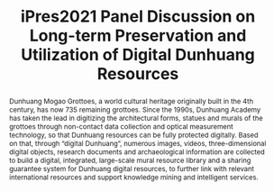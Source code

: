 ---
abstract: 'Dunhuang Mogao Grottoes, a world cultural heritage originally built in
  the 4th century, has now 735 remaining grottoes. Since the 1990s, Dunhuang Academy
  has taken the lead in digitizing the architectural forms, statues and murals of
  the grottoes through non-contact data collection and optical measurement technology,
  so that Dunhuang resources can be fully protected digitally. Based on that, through
  “digital Dunhuang”, numerous images, videos, three-dimensional digital objects,
  research documents and archaeological information are collected to build a digital,
  integrated, large-scale mural resource library and a sharing guarantee system for
  Dunhuang digital resources, to further link with relevant international resources
  and support knowledge mining and intelligent services.

  '
creators:
- Yu, Tianxiu
date: null
document_url: https://services.phaidra.univie.ac.at/api/object/o:1424894/download
grand_parent: iPRES
institutions:
- Dunhuang Academy
keywords:
- digital dunhuang resources
- long-term preservation
- utilization
landing_page_url: https://phaidra.univie.ac.at/o:1424894
language: eng
layout: publication
license: CC BY 4.0 International
notes_url: null
parent: iPRES 2021
publication_type: paper
size: 199678
slides_url: null
source_name: iPRES
stream_url: null
title: iPres2021 Panel Discussion on Long-term Preservation and Utilization of Digital
  Dunhuang Resources
year: 2021
---